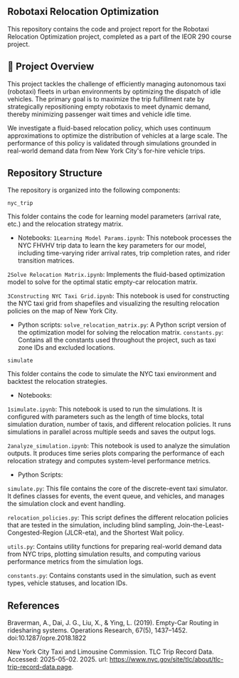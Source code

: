 ## Robotaxi Relocation Optimization
This repository contains the code and project report for the Robotaxi Relocation Optimization project, completed as a part of the IEOR 290 course project.

## 📝 Project Overview

This project tackles the challenge of efficiently managing autonomous taxi (robotaxi) fleets in urban environments by optimizing the dispatch of idle vehicles. The primary goal is to maximize the trip fulfillment rate by strategically repositioning empty robotaxis to meet dynamic demand, thereby minimizing passenger wait times and vehicle idle time.

We investigate a fluid-based relocation policy, which uses continuum approximations to optimize the distribution of vehicles at a large scale. The performance of this policy is validated through simulations grounded in real-world demand data from New York City's for-hire vehicle trips.

## Repository Structure

The repository is organized into the following components:

`nyc_trip`

This folder contains the code for learning model parameters (arrival rate, etc.) and the relocation strategy matrix.

- Notebooks:
`1Learning Model Params.ipynb`: This notebook processes the NYC FHVHV trip data to learn the key parameters for our model, including time-varying rider arrival rates, trip completion rates, and rider transition matrices.

`2Solve Relocation Matrix.ipynb`: Implements the fluid-based optimization model to solve for the optimal static empty-car relocation matrix.

`3Constructing NYC Taxi Grid.ipynb`: This notebook is used for constructing the NYC taxi grid from shapefiles and visualizing the resulting relocation policies on the map of New York City.

- Python scripts:
`solve_relocation_matrix.py`: A Python script version of the optimization model for solving the relocation matrix.
`constants.py`: Contains all the constants used throughout the project, such as taxi zone IDs and excluded locations.

`simulate`

This folder contains the code to simulate the NYC taxi environment and backtest the relocation strategies.

- Notebooks:

`1simulate.ipynb`: This notebook is used to run the simulations. It is configured with parameters such as the length of time blocks, total simulation duration, number of taxis, and different relocation policies. It runs simulations in parallel across multiple seeds and saves the output logs.

`2analyze_simulation.ipynb`: This notebook is used to analyze the simulation outputs. It produces time series plots comparing the performance of each relocation strategy and computes system-level performance metrics.

- Python Scripts:

`simulate.py`: This file contains the core of the discrete-event taxi simulator. It defines classes for events, the event queue, and vehicles, and manages the simulation clock and event handling.

`relocation_policies.py`: This script defines the different relocation policies that are tested in the simulation, including blind sampling, Join-the-Least-Congested-Region (JLCR-eta), and the Shortest Wait policy.

`utils.py`: Contains utility functions for preparing real-world demand data from NYC trips, plotting simulation results, and computing various performance metrics from the simulation logs.

`constants.py`: Contains constants used in the simulation, such as event types, vehicle statuses, and location IDs.


## References

Braverman, A., Dai, J. G., Liu, X., & Ying, L. (2019). Empty-Car Routing in ridesharing systems. Operations Research, 67(5), 1437–1452. doi:10.1287/opre.2018.1822

New York City Taxi and Limousine Commission. TLC Trip Record Data. Accessed: 2025-05-02. 2025. url: https://www.nyc.gov/site/tlc/about/tlc-trip-record-data.page.
